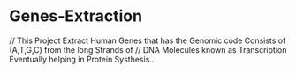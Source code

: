 # Genes-Extraction
// This Project Extract Human Genes that has the Genomic code Consists of (A,T,G,C) from the long Strands of
//  DNA Molecules known as Transcription Eventually helping in Protein Systhesis..
